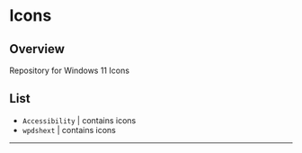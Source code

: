 # Icons

## Overview

Repository for Windows 11 Icons

## List
- `Accessibility` | contains icons
- `wpdshext` | contains icons

<hr>
